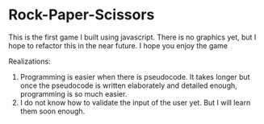 # Rock-Paper-Scissors

This is the first game I built using javascript. There is no graphics yet, but I hope to refactor this in the near future. I hope you enjoy the game

Realizations:
1. Programming is easier when there is pseudocode. It takes longer but once the pseudocode is written elaborately and detailed enough, programming is so much easier.
2. I do not know how to validate the input of the user yet. But I will learn them soon enough.
